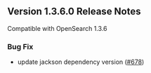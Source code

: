 ## Version 1.3.6.0 Release Notes

Compatible with OpenSearch 1.3.6

### Bug Fix

* update jackson dependency version ([#678](https://github.com/opensearch-project/anomaly-detection/pull/678))
